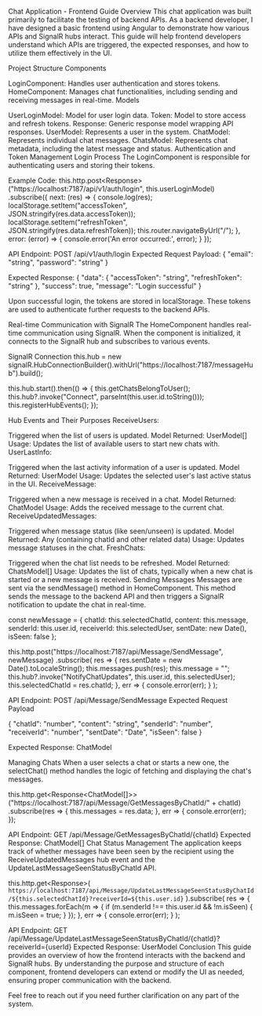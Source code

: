 Chat Application - Frontend Guide
Overview
This chat application was built primarily to facilitate the testing of backend APIs. As a backend developer, I have designed a basic frontend using Angular to demonstrate how various APIs and SignalR hubs interact. This guide will help frontend developers understand which APIs are triggered, the expected responses, and how to utilize them effectively in the UI.


Project Structure
Components

LoginComponent: Handles user authentication and stores tokens.
HomeComponent: Manages chat functionalities, including sending and receiving messages in real-time.
Models

UserLoginModel: Model for user login data.
Token: Model to store access and refresh tokens.
Response<T>: Generic response model wrapping API responses.
UserModel: Represents a user in the system.
ChatModel: Represents individual chat messages.
ChatsModel: Represents chat metadata, including the latest message and status.
Authentication and Token Management
Login Process
The LoginComponent is responsible for authenticating users and storing their tokens.

Example Code:
this.http.post<Response<Token>>("https://localhost:7187/api/v1/auth/login", this.userLoginModel)
  .subscribe({
    next: (res) => {
      console.log(res);
      localStorage.setItem("accessToken", JSON.stringify(res.data.accessToken));
      localStorage.setItem("refreshToken", JSON.stringify(res.data.refreshToken));
      this.router.navigateByUrl("/");
    },
    error: (error) => {
      console.error('An error occurred:', error);
    }
  });

API Endpoint: POST /api/v1/auth/login
Expected Request Payload:
{
  "email": "string",
  "password": "string"
}

Expected Response:
{
  "data": {
    "accessToken": "string",
    "refreshToken": "string"
  },
  "success": true,
  "message": "Login successful"
}

Upon successful login, the tokens are stored in localStorage. These tokens are used to authenticate further requests to the backend APIs.

Real-time Communication with SignalR
The HomeComponent handles real-time communication using SignalR. When the component is initialized, it connects to the SignalR hub and subscribes to various events.

SignalR Connection
this.hub = new signalR.HubConnectionBuilder().withUrl("https://localhost:7187/messageHub").build();

this.hub.start().then(() => {
  this.getChatsBelongToUser();
  this.hub?.invoke("Connect", parseInt(this.user.id.toString()));
  this.registerHubEvents();
});

Hub Events and Their Purposes
ReceiveUsers:

Triggered when the list of users is updated.
Model Returned: UserModel[]
Usage: Updates the list of available users to start new chats with.
UserLastInfo:

Triggered when the last activity information of a user is updated.
Model Returned: UserModel
Usage: Updates the selected user's last active status in the UI.
ReceiveMessage:

Triggered when a new message is received in a chat.
Model Returned: ChatModel
Usage: Adds the received message to the current chat.
ReceiveUpdatedMessages:

Triggered when message status (like seen/unseen) is updated.
Model Returned: Any (containing chatId and other related data)
Usage: Updates message statuses in the chat.
FreshChats:

Triggered when the chat list needs to be refreshed.
Model Returned: ChatsModel[]
Usage: Updates the list of chats, typically when a new chat is started or a new message is received.
Sending Messages
Messages are sent via the sendMessage() method in HomeComponent. This method sends the message to the backend API and then triggers a SignalR notification to update the chat in real-time.

const newMessage = {
  chatId: this.selectedChatId,
  content: this.message,
  senderId: this.user.id,
  receiverId: this.selectedUser,
  sentDate: new Date(),
  isSeen: false
};

this.http.post<ChatModel>("https://localhost:7187/api/Message/SendMessage", newMessage)
  .subscribe(
    res => {
      res.sentDate = new Date().toLocaleString();
      this.messages.push(res);
      this.message = ""; 
      this.hub?.invoke("NotifyChatUpdates", this.user.id, this.selectedUser);
      this.selectedChatId = res.chatId;
    },
    err => {
      console.error(err);
    }
  );

API Endpoint: POST /api/Message/SendMessage
Expected Request Payload

{
  "chatId": "number",
  "content": "string",
  "senderId": "number",
  "receiverId": "number",
  "sentDate": "Date",
  "isSeen": false
}

Expected Response: ChatModel

Managing Chats
When a user selects a chat or starts a new one, the selectChat() method handles the logic of fetching and displaying the chat's messages.

this.http.get<Response<ChatModel[]>>("https://localhost:7187/api/Message/GetMessagesByChatId/" + chatId)
  .subscribe(res => {
    this.messages = res.data;
  }, err => {
    console.error(err);
  });

  API Endpoint: GET /api/Message/GetMessagesByChatId/{chatId}
Expected Response: ChatModel[]
Chat Status Management
The application keeps track of whether messages have been seen by the recipient using the ReceiveUpdatedMessages hub event and the UpdateLastMessageSeenStatusByChatId API.

this.http.get<Response<UserModel>>(
  `https://localhost:7187/api/Message/UpdateLastMessageSeenStatusByChatId/${this.selectedChatId}?receiverId=${this.user.id}`
).subscribe(
  res => {
    this.messages.forEach(m => {
      if (m.senderId !== this.user.id && !m.isSeen) {
        m.isSeen = true;
      }
    });
  },
  err => {
    console.error(err);
  }
);


API Endpoint: GET /api/Message/UpdateLastMessageSeenStatusByChatId/{chatId}?receiverId={userId}
Expected Response: UserModel
Conclusion
This guide provides an overview of how the frontend interacts with the backend and SignalR hubs. By understanding the purpose and structure of each component, frontend developers can extend or modify the UI as needed, ensuring proper communication with the backend.

Feel free to reach out if you need further clarification on any part of the system.
  
